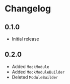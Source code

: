 # Changelog

## 0.1.0
- Initial release

## 0.2.0
- Added `MockModule`
- Added `MockModuleBuilder`
- Deleted `ModuleBuilder`
